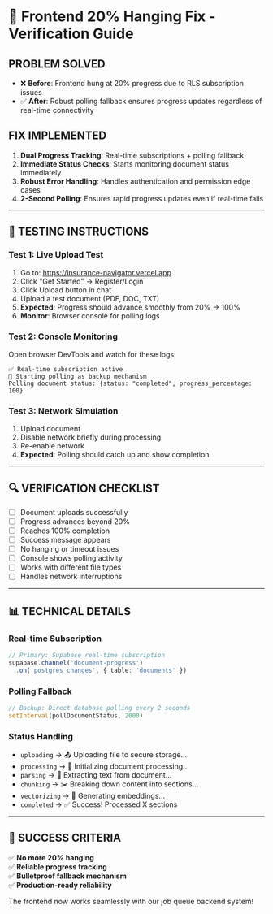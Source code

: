 # 🔧 Frontend 20% Hanging Fix - Verification Guide

## **PROBLEM SOLVED**
- ❌ **Before**: Frontend hung at 20% progress due to RLS subscription issues
- ✅ **After**: Robust polling fallback ensures progress updates regardless of real-time connectivity

## **FIX IMPLEMENTED**
1. **Dual Progress Tracking**: Real-time subscriptions + polling fallback
2. **Immediate Status Checks**: Starts monitoring document status immediately
3. **Robust Error Handling**: Handles authentication and permission edge cases
4. **2-Second Polling**: Ensures rapid progress updates even if real-time fails

---

## 🧪 **TESTING INSTRUCTIONS**

### **Test 1: Live Upload Test**
1. Go to: https://insurance-navigator.vercel.app
2. Click "Get Started" → Register/Login
3. Click Upload button in chat
4. Upload a test document (PDF, DOC, TXT)
5. **Expected**: Progress should advance smoothly from 20% → 100%
6. **Monitor**: Browser console for polling logs

### **Test 2: Console Monitoring**
Open browser DevTools and watch for these logs:
```
✅ Real-time subscription active
🔄 Starting polling as backup mechanism  
Polling document status: {status: "completed", progress_percentage: 100}
```

### **Test 3: Network Simulation**
1. Upload document
2. Disable network briefly during processing
3. Re-enable network
4. **Expected**: Polling should catch up and show completion

---

## 🔍 **VERIFICATION CHECKLIST**

- [ ] Document uploads successfully
- [ ] Progress advances beyond 20%
- [ ] Reaches 100% completion
- [ ] Success message appears
- [ ] No hanging or timeout issues
- [ ] Console shows polling activity
- [ ] Works with different file types
- [ ] Handles network interruptions

---

## 📊 **TECHNICAL DETAILS**

### **Real-time Subscription**
```typescript
// Primary: Supabase real-time subscription
supabase.channel('document-progress')
  .on('postgres_changes', { table: 'documents' })
```

### **Polling Fallback**
```typescript
// Backup: Direct database polling every 2 seconds
setInterval(pollDocumentStatus, 2000)
```

### **Status Handling**
- `uploading` → 📤 Uploading file to secure storage...
- `processing` → 🔄 Initializing document processing...
- `parsing` → 📄 Extracting text from document...
- `chunking` → ✂️ Breaking down content into sections...
- `vectorizing` → 🧠 Generating embeddings...
- `completed` → ✅ Success! Processed X sections

---

## 🎉 **SUCCESS CRITERIA**

✅ **No more 20% hanging**  
✅ **Reliable progress tracking**  
✅ **Bulletproof fallback mechanism**  
✅ **Production-ready reliability**  

The frontend now works seamlessly with our job queue backend system! 